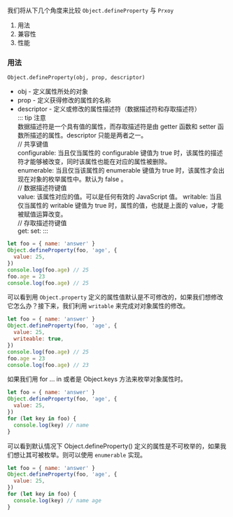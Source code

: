 我们将从下几个角度来比较 <code>Object.defineProperty</code> 与 <code>Prxoy</code>  
1. 用法
2. 兼容性
3. 性能

### 用法
<code>Object.defineProperty(obj, prop, descriptor)</code>  
* obj - 定义属性所处的对象  
* prop - 定义获得修改的属性的名称  
* descriptor - 定义或修改的属性描述符（数据描述符和存取描述符）  
::: tip 注意  
数据描述符是一个具有值的属性，而存取描述符是由 getter 函数和 setter 函数所描述的属性。descriptor 只能是两者之一。  
// 共享键值  
configurable: 当且仅当属性的 configurable 键值为 true 时，该属性的描述符才能够被改变，同时该属性也能在对应的属性被删除。  
enumerable: 当且仅当该属性的 enumerable 键值为 true 时，该属性才会出现在对象的枚举属性中。默认为 false 。   
// 数据描述符键值  
value: 该属性对应的值。可以是任何有效的 JavaScript 值。
writable: 当且仅当属性的 writable 键值为 true 时，属性的值，也就是上面的 value，才能被赋值运算改变。  
// 存取描述符键值  
get: 
set: 
:::  

```js
let foo = { name: 'answer' }
Object.defineProperty(foo, 'age', {
  value: 25,
})
console.log(foo.age) // 25
foo.age = 23
console.log(foo.age) // 25
```
可以看到用 <code>Object.property</code> 定义的属性值默认是不可修改的，如果我们想修改它怎么办？接下来，我们利用 <code>writable</code> 来完成对对象属性的修改。

```js
let foo = { name: 'answer' }
Object.defineProperty(foo, 'age', {
  value: 25,
  writeable: true,
})
console.log(foo.age) // 25
foo.age = 23
console.log(foo.age) // 23
```

如果我们用 for ... in 或者是 Object.keys 方法来枚举对象属性时。

```js
let foo = { name: 'answer' }
Object.defineProperty(foo, 'age', {
  value: 25,
})
for (let key in foo) {
  console.log(key) // name
}
```

可以看到默认情况下 Object.defineProperty() 定义的属性是不可枚举的，如果我们想让其可被枚举。则可以使用 <code>enumerable</code> 实现。

```js
let foo = { name: 'answer' }
Object.defineProperty(foo, 'age', {
  value: 25,
})
for (let key in foo) {
  console.log(key) // name age
}
```
